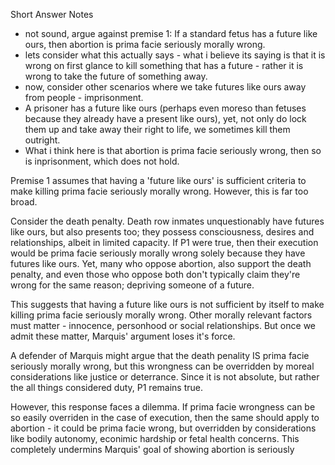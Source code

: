 
Short Answer Notes
- not sound, argue against premise 1: If a standard fetus has a future like ours, then abortion is prima facie seriously morally wrong.
- lets consider what this actually says - what i believe its saying is that it is wrong on first glance to kill something that has a future - rather it is wrong to take the future of something away. 
- now, consider other scenarios where we take futures like ours away from people - imprisonment. 
- A prisoner has a future like ours (perhaps even moreso than fetuses because they already have a present like ours), yet, not only do lock them up and take away their right to life, we sometimes kill them outright. 
- What i think here is that abortion is prima facie seriously wrong, then so is inprisonment, which does not hold. 

Premise 1 assumes that having a 'future like ours' is sufficient criteria to make killing prima facie seriously morally wrong. However, this is far too broad. 

Consider the death penalty. Death row inmates unquestionably have futures like ours, but also presents too; they possess consciousness, desires and relationships, albeit in limited capacity. If P1 were true, then their execution would be prima facie seriously morally wrong solely because they have futures like ours. Yet, many who oppose abortion, also support the death penalty, and even those who oppose both don't typically claim they're wrong for the same reason; depriving someone of a future. 

This suggests that having a future like ours is not sufficient by itself to make killing prima facie seriously morally wrong. Other morally relevant factors must matter - innocence, personhood or social relationships. But once we admit these matter, Marquis' argument loses it's force. 

A defender of Marquis might argue that the death penality IS prima facie seriously morally wrong, but this wrongness can be overridden by moreal considerations like justice or deterrance. Since it is not absolute, but rather the all things considered duty, P1 remains true. 

However, this response faces a dilemma. If prima facie wrongness can be so easily overriden  in the case of execution, then the same should apply to abortion - it could be prima facie wrong, but overridden by considerations like bodily autonomy, econimic hardship or fetal health concerns. This completely undermins Marquis' goal of showing abortion is seriously 